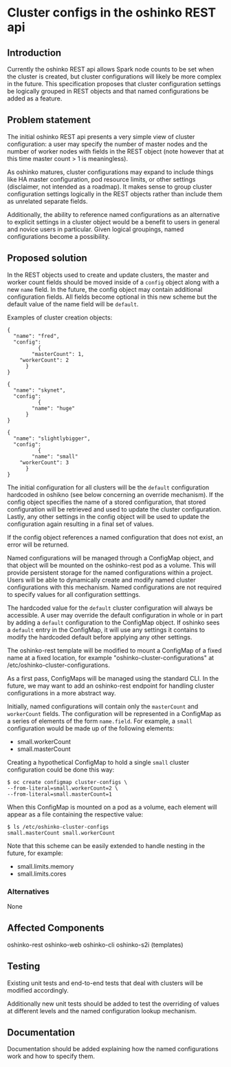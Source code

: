 # Cluster configs in the oshinko REST api

## Introduction

Currently the oshinko REST api allows Spark node counts
to be set when the cluster is created, but cluster
configurations will likely be more complex in the future.
This specification proposes that cluster configuration
settings be logically grouped in REST objects and that
named configurations be added as a feature.

## Problem statement

The initial oshinko REST api presents a very simple view of
cluster configuration: a user may specify the number of master
nodes and the number of worker nodes with fields in the REST
object (note however that at this time master count > 1 is meaningless).

As oshinko matures, cluster configurations may expand
to include things like HA master configuration, pod resource
limits, or other settings (disclaimer, not intended as a roadmap).
It makes sense to group cluster configuration settings logically
in the REST objects rather than include them as unrelated separate
fields.

Additionally, the ability to reference named configurations
as an alternative to explicit settings in a cluster object
would be a benefit to users in general and novice users in
particular. Given logical groupings, named configurations
become a possibility.

## Proposed solution

In the REST objects used to create and update clusters,
the master and worker count fields should be moved inside
of a `config` object along with a new `name` field.
In the future, the config object may contain additional
configuration fields. All fields become optional in this
new scheme but the default value of the name field will
be `default`.

Examples of cluster creation objects:

    {
      "name": "fred",
      "config":
              {
	        "masterCount": 1,
		"workerCount": 2
	      }
    }

    {
      "name": "skynet",
      "config":
              {
	        "name": "huge"
	      }
    }

    {
      "name": "slightlybigger",
      "config":
              {
	        "name": "small"
		"workerCount": 3
	      }
    }

The initial configuration for all clusters will
be the `default` configuration hardcoded in
oshikno (see below concerning an override mechanism).
If the config object specifies the name of a stored
configuration, that stored configuration
will be retrieved and used to update the cluster
configuration. Lastly, any other settings in the
config object will be used to update the configuration
again resulting in a final set of values.

If the config object references a named configuration
that does not exist, an error will be returned.

Named configurations will be managed through a ConfigMap
object, and that object will be mounted on the oshinko-rest
pod as a volume. This will provide persistent storage
for the named configurations within a project. Users
will be able to dynamically create and modify named
cluster configurations with this mechanism. Named
configurations are not required to specify values for
all configuration setttings.

The hardcoded value for the `default` cluster configuration
will always be accessible. A user may override the default
configuration in whole or in part by adding a `default`
configuration to the ConfigMap object. If oshinko sees
a `default` entry in the ConfigMap, it will use any
settings it contains to modify the hardcoded default
before applying any other settings.

The oshinko-rest template will be modified to mount
a ConfigMap of a fixed name at a fixed location,
for example "oshinko-cluster-configurations" at
/etc/oshinko-cluster-configurations.

As a first pass, ConfigMaps will be managed using
the standard CLI. In the future, we may want to
add an oshinko-rest endpoint for handling
cluster configurations in a more abstract way.

Initially, named configurations will contain only
the `masterCount` and `workerCount` fields. The
configuration will be represented in a ConfigMap
as a series of elements of the form `name.field`.
For example, a `small` configuration would be made
up of the following elements:

* small.workerCount
* small.masterCount

Creating a hypothetical ConfigMap to hold a single
`small` cluster configuration could be done this way:

    $ oc create configmap cluster-configs \
    --from-literal=small.workerCount=2 \
    --from-literal=small.masterCount=1

When this ConfigMap is mounted on a pod as a
volume, each element will appear as a file containing
the respective value:

    $ ls /etc/oshinko-cluster-configs
    small.masterCount small.workerCount

Note that this scheme can be easily extended to
handle nesting in the future, for example:

* small.limits.memory
* small.limits.cores

### Alternatives

None

## Affected Components

oshinko-rest
oshinko-web
oshinko-cli
oshinko-s2i (templates)

## Testing

Existing unit tests and end-to-end tests that deal with clusters
will be modified accordingly.

Additionally new unit tests should be added to test
the overriding of values at different levels and
the named configuration lookup mechanism.

## Documentation

Documentation should be added explaining how the named
configurations work and how to specify them.

